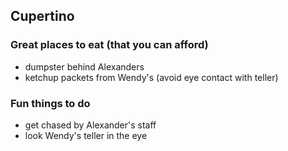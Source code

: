 ## Cupertino
### Great places to eat (that you can afford)
- dumpster behind Alexanders
- ketchup packets from Wendy's (avoid eye contact with teller)
### Fun things to do
- get chased by Alexander's staff
- look Wendy's teller in the eye
